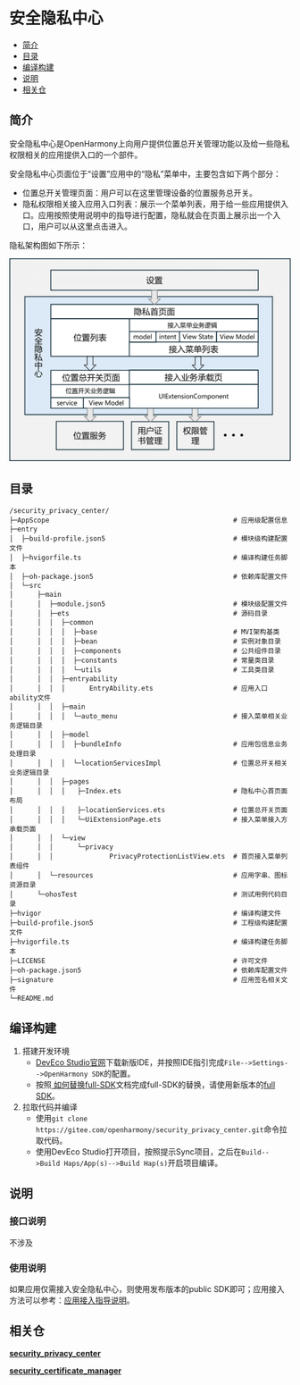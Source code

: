 # 安全隐私中心

- [简介](#简介)
- [目录](#目录)
- [编译构建](#编译构建)
- [说明](#说明)
- [相关仓](#相关仓)

## 简介

安全隐私中心是OpenHarmony上向用户提供位置总开关管理功能以及给一些隐私权限相关的应用提供入口的一个部件。

安全隐私中心页面位于“设置”应用中的“隐私”菜单中，主要包含如下两个部分：

- 位置总开关管理页面：用户可以在这里管理设备的位置服务总开关。
- 隐私权限相关接入应用入口列表：展示一个菜单列表，用于给一些应用提供入口。应用按照使用说明中的指导进行配置，隐私就会在页面上展示出一个入口，用户可以从这里点击进入。

隐私架构图如下所示：

![spc-structure](doc/image/spc-structure.png)

## 目录

```
/security_privacy_center/
├─AppScope                                              # 应用级配置信息   
├─entry 
│  ├─build-profile.json5                                # 模块级构建配置文件
│  ├─hvigorfile.ts                                      # 编译构建任务脚本
│  ├─oh-package.json5                                   # 依赖库配置文件
│  └─src
│      ├─main
│      │  ├─module.json5                                # 模块级配置文件
│      │  ├─ets                                         # 源码目录
│      │  │  ├─common
│      │  │  │  ├─base                                  # MVI架构基类 
│      │  │  │  ├─bean                                  # 实例对象目录
│      │  │  │  ├─components                            # 公共组件目录
│      │  │  │  ├─constants                             # 常量类目录      
│      │  │  │  └─utils                                 # 工具类目录       
│      │  │  ├─entryability
│      │  │  │      EntryAbility.ets                    # 应用入口ability文件 
│      │  │  ├─main
│      │  │  │  └─auto_menu                             # 接入菜单相关业务逻辑目录      
│      │  │  ├─model
│      │  │  │  ├─bundleInfo                            # 应用包信息业务处理目录  
│      │  │  │  └─locationServicesImpl                  # 位置总开关相关业务逻辑目录  
│      │  │  ├─pages
│      │  │  │   ├─Index.ets                            # 隐私中心首页面布局
│      │  │  │   ├─locationServices.ets                 # 位置总开关页面
│      │  │  │   └─UiExtensionPage.ets                  # 接入菜单接入方承载页面
│      │  │  └─view
│      │  │      └─privacy
│      │  │              PrivacyProtectionListView.ets  # 首页接入菜单列表组件       
│      │  └─resources                                   # 应用字串、图标资源目录     
│      └─ohosTest                                       # 测试用例代码目录           
├─hvigor                                                # 编译构建文件  
├─build-profile.json5                                   # 工程级构建配置文件
├─hvigorfile.ts                                         # 编译构建任务脚本
├─LICENSE                                               # 许可文件
├─oh-package.json5                                      # 依赖库配置文件
├─signature                                             # 应用签名相关文件
└─README.md
```

## 编译构建

1. 搭建开发环境
   - [DevEco Studio官网](https://developer.huawei.com/consumer/cn/deveco-studio/)下载新版IDE，并按照IDE指引完成`File-->Settings-->OpenHarmony SDK`的配置。
   - 按照[ 如何替换full-SDK](https://gitee.com/openharmony/docs/blob/master/zh-cn/application-dev/faqs/full-sdk-switch-guide.md)文档完成full-SDK的替换，请使用新版本的[full SDK](https://gitee.com/openharmony/docs/blob/master/zh-cn/application-dev/faqs/full-sdk-compile-guide.md)。
2. 拉取代码并编译
   - 使用`git clone https://gitee.com/openharmony/security_privacy_center.git`命令拉取代码。
   - 使用DevEco Studio打开项目，按照提示Sync项目，之后在`Build-->Build Haps/App(s)-->Build Hap(s)`开启项目编译。

## 说明  

### 接口说明

不涉及

### 使用说明

如果应用仅需接入安全隐私中心，则使用发布版本的public SDK即可；应用接入方法可以参考：[应用接入指导说明](https://gitee.com/openharmony/docs/blob/master/zh-cn/application-dev/security/SecurityPrivacyCenter/auto-menu-guidelines.md)。

## 相关仓

**[security_privacy_center](https://gitee.com/openharmony/security_privacy_center)**

**[security_certificate_manager](https://gitee.com/openharmony/security_certificate_manager)**

